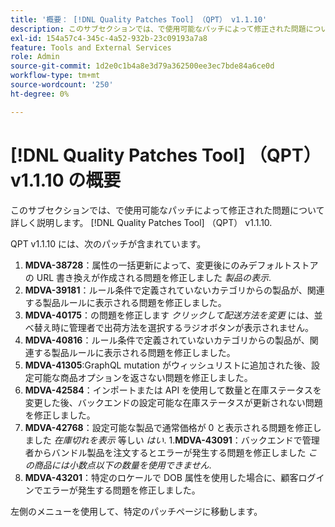 ```yaml
---
title: '概要： [!DNL Quality Patches Tool] （QPT） v1.1.10'
description: このサブセクションでは、で使用可能なパッチによって修正された問題について詳しく説明します。 [!DNL Quality Patches Tool] （QPT） v1.1.10.
exl-id: 154a57c4-345c-4a52-932b-23c09193a7a8
feature: Tools and External Services
role: Admin
source-git-commit: 1d2e0c1b4a8e3d79a362500ee3ec7bde84a6ce0d
workflow-type: tm+mt
source-wordcount: '250'
ht-degree: 0%

---
```


# [!DNL Quality Patches Tool] （QPT） v1.1.10 の概要

このサブセクションでは、で使用可能なパッチによって修正された問題について詳しく説明します。 [!DNL Quality Patches Tool] （QPT） v1.1.10.

QPT v1.1.10 には、次のパッチが含まれています。

1. **MDVA-38728**：属性の一括更新によって、変更後にのみデフォルトストアの URL 書き換えが作成される問題を修正しました *製品の表示*.
1. **MDVA-39181**：ルール条件で定義されていないカテゴリからの製品が、関連する製品ルールに表示される問題を修正しました。
1. **MDVA-40175**：の問題を修正します *クリックして配送方法を変更* には、並べ替え時に管理者で出荷方法を選択するラジオボタンが表示されません。
1. **MDVA-40816**：ルール条件で定義されていないカテゴリからの製品が、関連する製品ルールに表示される問題を修正しました。
1. **MDVA-41305**:GraphQL mutation がウィッシュリストに追加された後、設定可能な商品オプションを返さない問題を修正しました。
1. **MDVA-42584**：インポートまたは API を使用して数量と在庫ステータスを変更した後、バックエンドの設定可能な在庫ステータスが更新されない問題を修正しました。
1. **MDVA-42768**：設定可能な製品で通常価格が 0 と表示される問題を修正しました *在庫切れを表示* 等しい *はい*.
1.**MDVA-43091**：バックエンドで管理者からバンドル製品を注文するとエラーが発生する問題を修正しました *この商品には小数点以下の数量を使用できません*.
1. **MDVA-43201**：特定のロケールで DOB 属性を使用した場合に、顧客ログインでエラーが発生する問題を修正しました。

左側のメニューを使用して、特定のパッチページに移動します。
